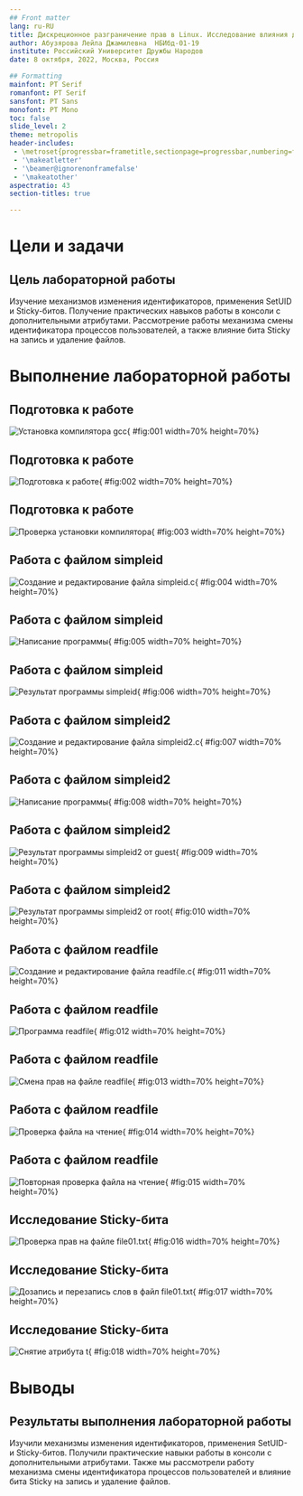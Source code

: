 ```yaml
---
## Front matter
lang: ru-RU
title: Дискреционное разграничение прав в Linux. Исследование влияния дополнительных атрибутов
author: Абузярова Лейла Джамилевна	НБИбд-01-19
institute: Российский Университет Дружбы Народов
date: 8 октября, 2022, Москва, Россия

## Formatting
mainfont: PT Serif
romanfont: PT Serif
sansfont: PT Sans
monofont: PT Mono
toc: false
slide_level: 2
theme: metropolis
header-includes: 
 - \metroset{progressbar=frametitle,sectionpage=progressbar,numbering=fraction}
 - '\makeatletter'
 - '\beamer@ignorenonframefalse'
 - '\makeatother'
aspectratio: 43
section-titles: true

---
```


# Цели и задачи

## Цель лабораторной работы

Изучение механизмов изменения идентификаторов, применения SetUID и Sticky-битов. Получение практических навыков работы в консоли с дополнительными атрибутами. Рассмотрение работы механизма смены идентификатора процессов пользователей, а также влияние бита Sticky на запись и удаление файлов.

# Выполнение лабораторной работы

## Подготовка к работе

![Установка компилятора gcc](image/01.png){ #fig:001 width=70% height=70%}

## Подготовка к работе

![Подготовка к работе](image/02.png){ #fig:002 width=70% height=70%}

## Подготовка к работе

![Проверка установки компилятора](image/03.png){ #fig:003 width=70% height=70%}

## Работа с файлом simpleid

![Создание и редактирование файла simpleid.c](image/04.png){ #fig:004 width=70% height=70%}

## Работа с файлом simpleid

![Написание программы](image/05.png){ #fig:005 width=70% height=70%}

## Работа с файлом simpleid

![Результат программы simpleid](image/06.png){ #fig:006 width=70% height=70%}

## Работа с файлом simpleid2

![Создание и редактирование файла simpleid2.c](image/07.png){ #fig:007 width=70% height=70%}

## Работа с файлом simpleid2

![Написание программы](image/08.png){ #fig:008 width=70% height=70%}

## Работа с файлом simpleid2

![Результат программы simpleid2 от guest](image/09.png){ #fig:009 width=70% height=70%}

## Работа с файлом simpleid2

![Результат программы simpleid2 от root](image/10.png){ #fig:010 width=70% height=70%}

## Работа с файлом readfile

![Создание и редактирование файла readfile.c](image/11.png){ #fig:011 width=70% height=70%}

## Работа с файлом readfile

![Программа readfile](image/12.png){ #fig:012 width=70% height=70%}

## Работа с файлом readfile

![Смена прав на файле readfile](image/13.png){ #fig:013 width=70% height=70%}

## Работа с файлом readfile

![Проверка файла на чтение](image/14.png){ #fig:014 width=70% height=70%}

## Работа с файлом readfile

![Повторная проверка файла на чтение](image/15.png){ #fig:015 width=70% height=70%}

## Исследование Sticky-бита

![Проверка прав на файле file01.txt](image/16.png){ #fig:016 width=70% height=70%}

## Исследование Sticky-бита

![Дозапись и перезапись слов в файл file01.txt](image/17.png){ #fig:017 width=70% height=70%}

## Исследование Sticky-бита

![Снятие атрибута t](image/18.png){ #fig:018 width=70% height=70%}

# Выводы

## Результаты выполнения лабораторной работы

Изучили механизмы изменения идентификаторов, применения SetUID- и Sticky-битов. Получили практические навыки работы в консоли с дополнительными атрибутами. Также мы рассмотрели работу механизма смены идентификатора процессов пользователей и влияние бита Sticky на запись и удаление файлов.